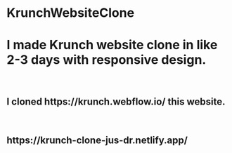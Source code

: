 # KrunchWebsiteClone
<h1>I made Krunch website clone in like 2-3 days with responsive design.</h1>
<br>
<h2>I cloned https://krunch.webflow.io/ this website.</h2>
<br>
<h2>https://krunch-clone-jus-dr.netlify.app/</h2>

